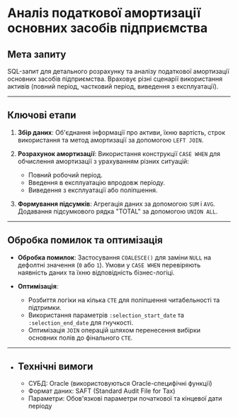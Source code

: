 # Аналіз податкової амортизації основних засобів підприємства

## Мета запиту
SQL-запит для детального розрахунку та аналізу податкової амортизації основних засобів підприємства. Враховує різні сценарії використання активів (повний період, частковий період, виведення з експлуатації).

---

## Ключові етапи

1.  **Збір даних**: Об'єднання інформації про активи, їхню вартість, строк використання та метод амортизації за допомогою `LEFT JOIN`.

2.  **Розрахунок амортизації**: Використання конструкції `CASE WHEN` для обчислення амортизації з урахуванням різних ситуацій:
    * Повний робочий період.
    * Введення в експлуатацію впродовж періоду.
    * Виведення з експлуатації або поліпшення.

3.  **Формування підсумків**: Агрегація даних за допомогою `SUM` і `AVG`. Додавання підсумкового рядка "TOTAL" за допомогою `UNION ALL`.

---

## Обробка помилок та оптимізація

* **Обробка помилок**: Застосування `COALESCE()` для заміни `NULL` на дефолтні значення (`0` або `1`). Умови у `CASE WHEN` перевіряють наявність даних та їхню відповідність бізнес-логіці.

* **Оптимізація**:
    * Розбиття логіки на кілька `CTE` для поліпшення читабельності та підтримки.
    * Використання параметрів `:selection_start_date` та `:selection_end_date` для гнучкості.
    * Оптимізація `JOIN` операцій шляхом перенесення вибірки основних полів до фінального `CTE`.

---

* ## Технічні вимоги

    * СУБД: Oracle (використовуються Oracle-специфічні функції)
    * Формат даних: SAFT (Standard Audit File for Tax)
    * Параметри: Обов'язкові параметри початкової та кінцевої дати періоду
